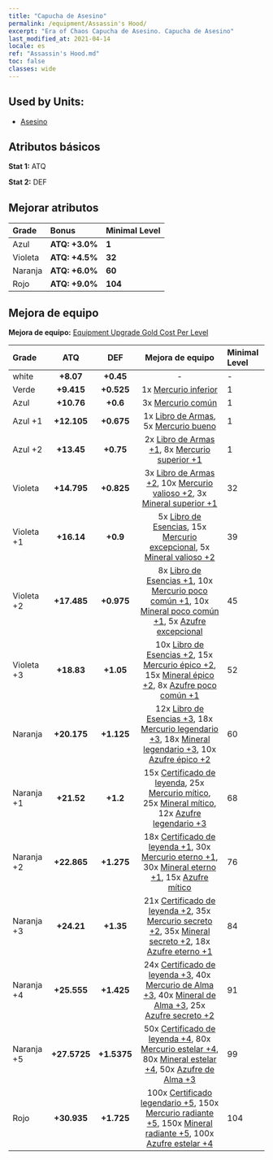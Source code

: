 ```yaml
---
title: "Capucha de Asesino"
permalink: /equipment/Assassin's Hood/
excerpt: "Era of Chaos Capucha de Asesino. Capucha de Asesino"
last_modified_at: 2021-04-14
locale: es
ref: "Assassin's Hood.md"
toc: false
classes: wide
---
```


## Used by Units:

* [Asesino](/es/units/Assassin/) 


## Atributos básicos
 **Stat 1:** ATQ

 **Stat 2:** DEF

## Mejorar atributos

  |     Grade    |   Bonus | Minimal Level | 
  |:-------------|:--------|:--------------| 
  | Azul | **ATQ: +3.0%** | **1** | 
  | Violeta | **ATQ: +4.5%** | **32** | 
  | Naranja | **ATQ: +6.0%** | **60** | 
  | Rojo | **ATQ: +9.0%** | **104** | 


## Mejora de equipo
 **Mejora de equipo:** [Equipment Upgrade Gold Cost Per Level](/equipment/EquipmentUpgradeCostPerLevel/) 

  |          Grade      | ATQ | DEF | Mejora de equipo | Minimal Level |
  |:--------------------|:---------:|:---------:|:----------------:|:--------------|
  | white | **+8.07** | **+0.45** | - | - |
  | Verde | **+9.415** | **+0.525** | 1x [Mercurio inferior](/es/Items/mat_2/) | 1 |
  | Azul | **+10.76** | **+0.6** | 3x [Mercurio común](/es/Items/mat_8/) | 1 |
  | Azul +1 | **+12.105** | **+0.675** | 1x [Libro de Armas](/es/Items/mat_18/), 5x [Mercurio bueno](/es/Items/mat_14/) | 1 |
  | Azul +2 | **+13.45** | **+0.75** | 2x [Libro de Armas +1](/es/Items/mat_25/), 8x [Mercurio superior +1](/es/Items/mat_21/) | 1 |
  | Violeta | **+14.795** | **+0.825** | 3x [Libro de Armas +2](/es/Items/mat_32/), 10x [Mercurio valioso +2](/es/Items/mat_28/), 3x [Mineral superior +1](/es/Items/mat_19/) | 32 |
  | Violeta +1 | **+16.14** | **+0.9** | 5x [Libro de Esencias](/es/Items/mat_39/), 15x [Mercurio excepcional](/es/Items/mat_35/), 5x [Mineral valioso +2](/es/Items/mat_26/) | 39 |
  | Violeta +2 | **+17.485** | **+0.975** | 8x [Libro de Esencias +1](/es/Items/mat_46/), 10x [Mercurio poco común +1](/es/Items/mat_42/), 10x [Mineral poco común +1](/es/Items/mat_40/), 5x [Azufre excepcional](/es/Items/mat_36/) | 45 |
  | Violeta +3 | **+18.83** | **+1.05** | 10x [Libro de Esencias +2](/es/Items/mat_53/), 15x [Mercurio épico +2](/es/Items/mat_49/), 15x [Mineral épico +2](/es/Items/mat_47/), 8x [Azufre poco común +1](/es/Items/mat_43/) | 52 |
  | Naranja | **+20.175** | **+1.125** | 12x [Libro de Esencias +3](/es/Items/mat_60/), 18x [Mercurio legendario +3](/es/Items/mat_56/), 18x [Mineral legendario +3](/es/Items/mat_54/), 10x [Azufre épico +2](/es/Items/mat_50/) | 60 |
  | Naranja +1 | **+21.52** | **+1.2** | 15x [Certificado de leyenda](/es/Items/mat_67/), 25x [Mercurio mítico](/es/Items/mat_63/), 25x [Mineral mítico](/es/Items/mat_61/), 12x [Azufre legendario +3](/es/Items/mat_57/) | 68 |
  | Naranja +2 | **+22.865** | **+1.275** | 18x [Certificado de leyenda +1](/es/Items/mat_74/), 30x [Mercurio eterno +1](/es/Items/mat_70/), 30x [Mineral eterno +1](/es/Items/mat_68/), 15x [Azufre mítico](/es/Items/mat_64/) | 76 |
  | Naranja +3 | **+24.21** | **+1.35** | 21x [Certificado de leyenda +2](/es/Items/mat_81/), 35x [Mercurio secreto +2](/es/Items/mat_77/), 35x [Mineral secreto +2](/es/Items/mat_75/), 18x [Azufre eterno +1](/es/Items/mat_71/) | 84 |
  | Naranja +4 | **+25.555** | **+1.425** | 24x [Certificado de leyenda +3](/es/Items/mat_88/), 40x [Mercurio de Alma +3](/es/Items/mat_84/), 40x [Mineral de Alma +3](/es/Items/mat_82/), 25x [Azufre secreto +2](/es/Items/mat_78/) | 91 |
  | Naranja +5 | **+27.5725** | **+1.5375** | 50x [Certificado de leyenda +4](/es/Items/mat_95/), 80x [Mercurio estelar +4](/es/Items/mat_91/), 80x [Mineral estelar +4](/es/Items/mat_89/), 50x [Azufre de Alma +3](/es/Items/mat_85/) | 99 |
  | Rojo | **+30.935** | **+1.725** | 100x [Certificado legendario +5](/es/Items/mat_102/), 150x [Mercurio radiante +5](/es/Items/mat_98/), 150x [Mineral radiante +5](/es/Items/mat_96/), 100x [Azufre estelar +4](/es/Items/mat_92/) | 104 |

